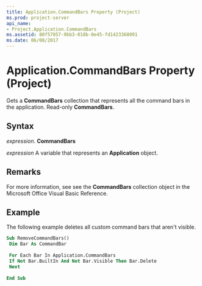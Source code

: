 ```yaml
---
title: Application.CommandBars Property (Project)
ms.prod: project-server
api_name:
- Project.Application.CommandBars
ms.assetid: 80f57057-9bb3-018b-0e45-fd1423368091
ms.date: 06/08/2017
---
```



# Application.CommandBars Property (Project)

Gets a **CommandBars** collection that represents all the command bars in the application. Read-only **CommandBars**.


## Syntax

 _expression_. **CommandBars**

 _expression_ A variable that represents an **Application** object.


## Remarks

For more information, see see the **CommandBars** collection object in the Microsoft Office Visual Basic Reference.


## Example

The following example deletes all custom command bars that aren't visible.


```vb
Sub RemoveCommandBars() 
 Dim Bar As CommandBar 
 
 For Each Bar In Application.CommandBars 
 If Not Bar.BuiltIn And Not Bar.Visible Then Bar.Delete 
 Next 
 
End Sub
```


